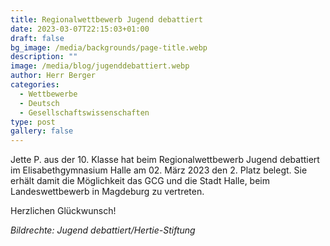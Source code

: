 ```yaml
---
title: Regionalwettbewerb Jugend debattiert
date: 2023-03-07T22:15:03+01:00
draft: false
bg_image: /media/backgrounds/page-title.webp
description: ""
image: /media/blog/jugenddebattiert.webp
author: Herr Berger
categories:
  - Wettbewerbe
  - Deutsch
  - Gesellschaftswissenschaften
type: post
gallery: false
---
```

Jette P. aus der 10. Klasse hat beim Regionalwettbewerb Jugend debattiert im Elisabethgymnasium Halle am 02. März 2023 den 2. Platz belegt. Sie erhält damit die Möglichkeit das GCG und die Stadt Halle, beim Landeswettbewerb in Magdeburg zu vertreten. 

Herzlichen Glückwunsch!

_Bildrechte: Jugend debattiert/Hertie-Stiftung_
